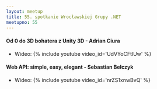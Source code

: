 ```yaml
---
layout: meetup
title: 55. spotkanie Wrocławskiej Grupy .NET
meetupno: 55
---
```


#### Od 0 do 3D bohatera z Unity 3D - Adrian Ciura
* Wideo: {% include youtube video_id='UdVYoCFtlUw' %}

#### Web API: simple, easy, elegant - Sebastian Bełczyk
* Wideo: {% include youtube video_id='nrZS1xnwBvQ' %}
